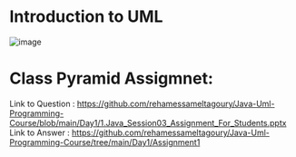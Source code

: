 # Introduction to UML
  ![image](https://user-images.githubusercontent.com/36308055/124129174-d1c44480-da7d-11eb-8a55-69e8b6b448c6.png)
  
# Class Pyramid Assigmnet:
  Link to Question : https://github.com/rehamessameltagoury/Java-Uml-Programming-Course/blob/main/Day1/1.Java_Session03_Assignment_For_Students.pptx
  Link to Answer : https://github.com/rehamessameltagoury/Java-Uml-Programming-Course/tree/main/Day1/Assignment1
